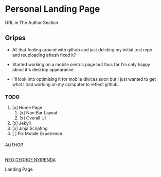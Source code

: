 # Personal Landing Page

URL in The Author Section

## Gripes

- All that fooling around with github and just deleting my initial test repo and reuploading afresh fixed it?

- Started working on a mobile centric page but thus far I'm only happy about it's desktop appearance.

- I'll look into optimising it for mobile divices soon but I just wanted to get what I had working on my computer to reflect github.

### TODO

1. [x] Home Page
   1. [x] Nav-Bar Layout
   2. [x] Overall UI
2. [x] Jekyll
3. [x] Jinja Scripting
4. [ ] Fix Mobile Experience

###### AUTHOR

[NÉO GEORGE NYIRENDA](https://neonyirenda.github.io)

Landing Page
